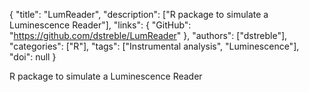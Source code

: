 {
  "title": "LumReader",
  "description": ["R package to simulate a Luminescence Reader"],
  "links": {
    "GitHub": "https://github.com/dstreble/LumReader"
  },
  "authors": ["dstreble"],
  "categories": ["R"],
  "tags": ["Instrumental analysis", "Luminescence"],
  "doi": null
}

<!-- Generated by csv2md.R – do not edit by hand -->

R package to simulate a Luminescence Reader